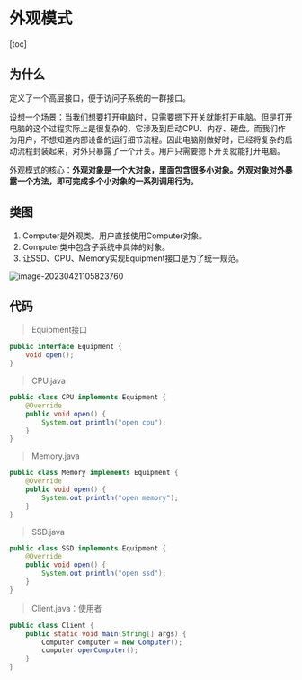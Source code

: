 # 外观模式

[toc]



## 为什么

定义了一个高层接口，便于访问子系统的一群接口。

设想一个场景：当我们想要打开电脑时，只需要摁下开关就能打开电脑。但是打开电脑的这个过程实际上是很复杂的，它涉及到启动CPU、内存、硬盘。而我们作为用户，不想知道内部设备的运行细节流程。因此电脑刚做好时，已经将复杂的启动流程封装起来，对外只暴露了一个开关。用户只需要摁下开关就能打开电脑。

外观模式的核心：**外观对象是一个大对象，里面包含很多小对象。外观对象对外暴露一个方法，即可完成多个小对象的一系列调用行为。**



## 类图

1. Computer是外观类。用户直接使用Computer对象。
2. Computer类中包含子系统中具体的对象。
3. 让SSD、CPU、Memory实现Equipment接口是为了统一规范。

![image-20230421105823760](https://figurebed-1309161819.cos.ap-nanjing.myqcloud.com/typora/image-20230421105823760.png)



## 代码

> Equipment接口

```java
public interface Equipment {
    void open();
}
```



> CPU.java

```java
public class CPU implements Equipment {
    @Override
    public void open() {
        System.out.println("open cpu");
    }
}
```



> Memory.java

```java
public class Memory implements Equipment {
    @Override
    public void open() {
        System.out.println("open memory");
    }
}
```



> SSD.java

```java
public class SSD implements Equipment {
    @Override
    public void open() {
        System.out.println("open ssd");
    }
}
```



> Client.java：使用者

```java
public class Client {
    public static void main(String[] args) {
        Computer computer = new Computer();
        computer.openComputer();
    }
}
```

